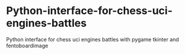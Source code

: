 # Python-interface-for-chess-uci-engines-battles
Python interface for chess uci engines battles with pygame tkinter and fentoboardimage 
